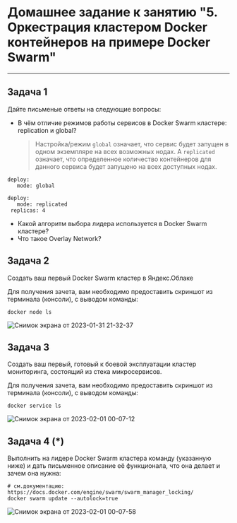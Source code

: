 # Домашнее задание к занятию "5. Оркестрация кластером Docker контейнеров на примере Docker Swarm"

---

## Задача 1

Дайте письменые ответы на следующие вопросы:

- В чём отличие режимов работы сервисов в Docker Swarm кластере: replication и global?
   > Настройка/режим ```global``` означает, что сервис будет запущен в одном экземпляре на всех возможных нодах. А ```replicated``` означает, что определенное количество контейнеров для данного сервиса будет запущено на всех доступных нодах.
 ```
 deploy:
	mode: global

deploy:
	mode: replicated
  replicas: 4
  ```

- Какой алгоритм выбора лидера используется в Docker Swarm кластере?
- Что такое Overlay Network?

## Задача 2

Создать ваш первый Docker Swarm кластер в Яндекс.Облаке

Для получения зачета, вам необходимо предоставить скриншот из терминала (консоли), с выводом команды:
```
docker node ls
```
![Снимок экрана от 2023-01-31 21-32-37](https://user-images.githubusercontent.com/108893621/216140123-3d45bc22-8861-4fed-a214-da8225f7bb1a.png)


## Задача 3

Создать ваш первый, готовый к боевой эксплуатации кластер мониторинга, состоящий из стека микросервисов.

Для получения зачета, вам необходимо предоставить скриншот из терминала (консоли), с выводом команды:
```
docker service ls
```
![Снимок экрана от 2023-02-01 00-07-12](https://user-images.githubusercontent.com/108893621/216140021-420529a4-c1f0-470c-b2d1-75904d26c983.png)


## Задача 4 (*)

Выполнить на лидере Docker Swarm кластера команду (указанную ниже) и дать письменное описание её функционала, что она делает и зачем она нужна:
```
# см.документацию: https://docs.docker.com/engine/swarm/swarm_manager_locking/
docker swarm update --autolock=true
```
![Снимок экрана от 2023-02-01 00-07-58](https://user-images.githubusercontent.com/108893621/216139921-5120c0d6-9cc4-4a43-8bbe-6fd0a7410573.png)

